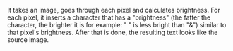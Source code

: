 It takes an image, goes through each pixel and calculates brightness. For each pixel, it inserts a character that has a "brightness" (the fatter the character, the brighter it is for example: " " is less bright than "&") similar to that pixel's brightness. After that is done, the resulting text looks like the source image.
